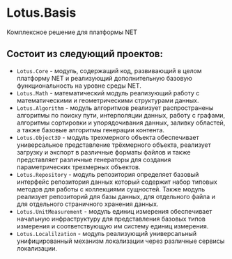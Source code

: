 # Lotus.Basis
Комплексное решение для платформы NET

## Состоит из следующий проектов:
 - `Lotus.Core` - модуль, содержащий код, развивающий в целом платформу NET и реализующий дополнительную базовую функциональность на уровне среды NET.
 - `Lotus.Math` - математический модуль реализующий работу с математическими и геометрическими структурами данных.
 - `Lotus.Algorithm` - модуль алгоритмов реализует распространены алгоритмы по поиску пути, интерполяции данных, работу с графами, алгоритмы сортировки и упорядочивания данных, заливку областей, а также базовые алгоритмы генерации контента.
 - `Lotus.Object3D` - модуль трехмерного объекта обеспечивает универсальное представление трёхмерного объекта, реализует загрузку и экспорт в различные форматы файлов и также представляет различные генераторы для создания параметрических трехмерных объектов.
 - `Lotus.Repository` - модуль репозитория определяет базовый интерфейс репозитория данных который содержит набор типовых методов для работы с коллекциями сущностей. Также модуль реализует репозиторий для базы данных, для отдельного файла и для отдельного страничного хранения данных.
 - `Lotus.UnitMeasurement` - модуль единиц измерения обеспечивает начальную инфраструктуру для представления базовых типов измерения и соответствующую им систему единиц измерения.
 - `Lotus.Localilzation` - модуль реализующий универсальный унифицированный механизм локализации через различные сервисы локализации.